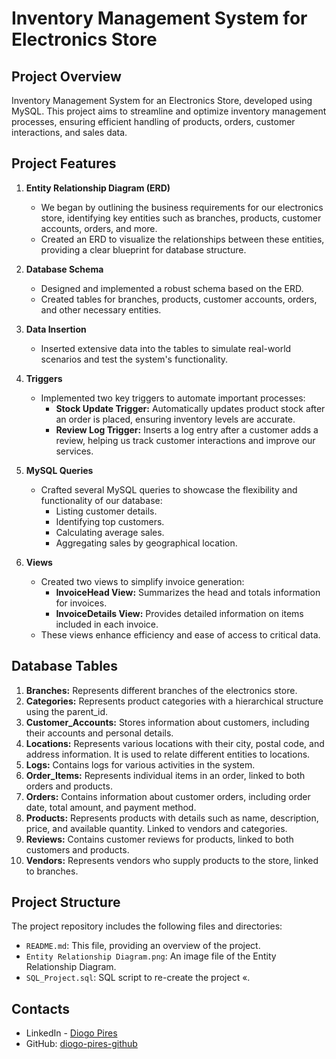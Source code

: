 # **Inventory Management System for Electronics Store**

## **Project Overview**
Inventory Management System for an Electronics Store, developed using MySQL. This project aims to streamline and optimize inventory management processes, ensuring efficient handling of products, orders, customer interactions, and sales data. 

## **Project Features**

1. **Entity Relationship Diagram (ERD)**
   - We began by outlining the business requirements for our electronics store, identifying key entities such as branches, products, customer accounts, orders, and more.
   - Created an ERD to visualize the relationships between these entities, providing a clear blueprint for database structure.

2. **Database Schema**
   - Designed and implemented a robust schema based on the ERD.
   - Created tables for branches, products, customer accounts, orders, and other necessary entities.

3. **Data Insertion**
   - Inserted extensive data into the tables to simulate real-world scenarios and test the system's functionality.

4. **Triggers**
   - Implemented two key triggers to automate important processes:
     - **Stock Update Trigger:** Automatically updates product stock after an order is placed, ensuring inventory levels are accurate.
     - **Review Log Trigger:** Inserts a log entry after a customer adds a review, helping us track customer interactions and improve our services.

5. **MySQL Queries**
   - Crafted several MySQL queries to showcase the flexibility and functionality of our database:
     - Listing customer details.
     - Identifying top customers.
     - Calculating average sales.
     - Aggregating sales by geographical location.

6. **Views**
   - Created two views to simplify invoice generation:
     - **InvoiceHead View:** Summarizes the head and totals information for invoices.
     - **InvoiceDetails View:** Provides detailed information on items included in each invoice.
   - These views enhance efficiency and ease of access to critical data.

## **Database Tables**
1. **Branches:** Represents different branches of the electronics store.
2. **Categories:** Represents product categories with a hierarchical structure using the parent_id.
3. **Customer_Accounts:** Stores information about customers, including their accounts and personal details.
4. **Locations:** Represents various locations with their city, postal code, and address information. It is used to relate different entities to locations.
5. **Logs:** Contains logs for various activities in the system.
6. **Order_Items:** Represents individual items in an order, linked to both orders and products.
7. **Orders:** Contains information about customer orders, including order date, total amount, and payment method.
8. **Products:** Represents products with details such as name, description, price, and available quantity. Linked to vendors and categories.
9. **Reviews:** Contains customer reviews for products, linked to both customers and products.
10. **Vendors:** Represents vendors who supply products to the store, linked to branches.

## **Project Structure**

The project repository includes the following files and directories:

- `README.md`: This file, providing an overview of the project.
- `Entity Relationship Diagram.png`: An image file of the Entity Relationship Diagram.
- `SQL_Project.sql`: SQL script to re-create the project «.

## **Contacts**
- LinkedIn - [Diogo Pires](https://www.linkedin.com/in/diogo-f-m-pires)
- GitHub: [diogo-pires-github](https://github.com/diogo-pires-github)
